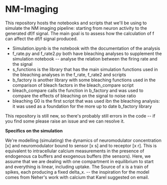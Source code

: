 # NM-Imaging

This repository hosts the notebooks and scripts that we'll be using to simulate the NM  imaging pipeline: starting from neuron activity to the generated df/f signal.
The main goal is to assess how the calculation of f can affect the df/f signal produced. 

- Simulation.ipynb is the notebook with the documentation of the analysis
- f_rate.py and f_rate2.py both have bleaching analyses to supplement the simulation notebook -- analyse the relation between the firing rate and the signal
- s_functions is the library that has the main simulation functions used in the bleaching analyses in the f_rate, f_rate2 and  scripts
- b_factory is another library with some bleaching functions used in the comparison of bleach factors in the bleach_compare script
- bleach_compare calls the function in b_factory and was used to compare the effects of bleaching on the signal to noise ratio
- bleaching G0 is the first script that was used ibn the bleaching analysis: it was used as a foundation for the more up to date b_factory library

This repository is still new, so there's probably still errors in the code -- if you find some please raise an issue and we can resolve it.

**Specifics on the simulation**

We're modelling (simulating) the dynamics of neuromodulator concentration [x] and neuromodulator bound to sensor [x s] and to receptor [x r]. 
This is equivalent to intracellular calcium measurements in the presence of endogenous ca buffers and exogenous buffers (the sensors). 
Here, we assume that we are dealing with one compartment in equilibrium to start and everything is linear, including uptake. 
The Source of x is a train of spikes, each producing a fixed delta_x. -- the inspiration for the model comes from Neher's work with calcium that Karel suggested on email.
